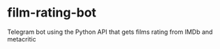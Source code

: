 # film-rating-bot
Telegram bot using the Python API that gets films rating from IMDb and metacritic
